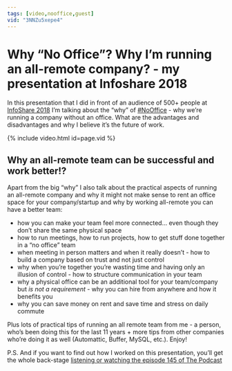 ```yaml
---
tags: [video,nooffice,guest]
vid: "3NNZu5xepe4"
---
```


# Why “No Office”? Why I’m running an all-remote company? - my presentation at Infoshare 2018

In this presentation that I did in front of an audience of 500+ people at [InfoShare 2018](https://Infoshare.pl) I’m talking about the “why” of [#NoOffice](/NoOffice) - why we’re running a company without an office. What are the advantages and disadvantages and why I believe it’s the future of work.

{% include video.html id=page.vid %}

<!--More-->

## Why an all-remote team can be successful and work better!?

Apart from the big “why” I also talk about the practical aspects of running an all-remote company and why it might not make sense to rent an office space for your company/startup and why by working all-remote you can have a better team:

- how you can make your team feel more connected... even though they don’t share the same physical space
- how to run meetings, how to run projects, how to get stuff done together in a “no office” team
- when meeting in person matters and when it really doesn’t - how to build a company based on trust and not just control
- why when you’re together you’re wasting time and having only an illusion of control - how to structure communication in your team
- why a physical office can be an additional tool for your team/company but *is not a requirement* - why you can hire from anywhere and how it benefits you
- why you can save money on rent and save time and stress on daily commute

Plus lots of practical tips of running an all remote team from me - a person, who’s been doing this for the last 11 years + more tips from other companies who’re doing it as well (Automattic, Buffer, MySQL, etc.). Enjoy!

P.S. And if you want to find out how I worked on this presentation, you’ll get the whole back-stage [listening or watching the episode 145 of The Podcast](/podcast-145/)



[n]: https://michael.gratis/nozbe
[p]: /podcast